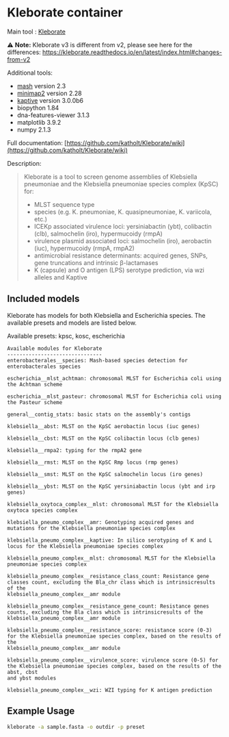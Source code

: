 # Kleborate container

Main tool : [Kleborate](https://github.com/katholt/Kleborate)

:warning: **Note:** Kleborate v3 is different from v2, please see here for the differences: https://kleborate.readthedocs.io/en/latest/index.html#changes-from-v2

Additional tools:

- [mash](https://github.com/marbl/Mash) version 2.3
- [minimap2](https://github.com/lh3/minimap2) version 2.28
- [kaptive](https://github.com/klebgenomics/Kaptive) version 3.0.0b6
- biopython 1.84
- dna-features-viewer 3.1.3
- matplotlib 3.9.2
- numpy 2.1.3

Full documentation: [https://github.com/katholt/Kleborate/wiki](https://github.com/katholt/Kleborate/wiki)

Description:
> Kleborate is a tool to screen genome assemblies of Klebsiella pneumoniae and the Klebsiella pneumoniae species complex (KpSC) for:
> 
> - MLST sequence type
> - species (e.g. K. pneumoniae, K. quasipneumoniae, K. variicola, etc.)
> - ICEKp associated virulence loci: yersiniabactin (ybt), colibactin (clb), salmochelin (iro), hypermucoidy (rmpA)
> - virulence plasmid associated loci: salmochelin (iro), aerobactin (iuc), hypermucoidy (rmpA, rmpA2)
> - antimicrobial resistance determinants: acquired genes, SNPs, gene truncations and intrinsic β-lactamases
> - K (capsule) and O antigen (LPS) serotype prediction, via wzi alleles and Kaptive

## Included models

Kleborate has models for both Klebsiella and Escherichia species. The available presets and models are listed below.

Available presets: kpsc, kosc, escherichia

```
Available modules for Kleborate
-------------------------------
enterobacterales__species: Mash-based species detection for enterobacterales species

escherichia__mlst_achtman: chromosomal MLST for Escherichia coli using the Achtman scheme

escherichia__mlst_pasteur: chromosomal MLST for Escherichia coli using the Pasteur scheme

general__contig_stats: basic stats on the assembly's contigs

klebsiella__abst: MLST on the KpSC aerobactin locus (iuc genes)

klebsiella__cbst: MLST on the KpSC colibactin locus (clb genes)

klebsiella__rmpa2: typing for the rmpA2 gene

klebsiella__rmst: MLST on the KpSC Rmp locus (rmp genes)

klebsiella__smst: MLST on the KpSC salmochelin locus (iro genes)

klebsiella__ybst: MLST on the KpSC yersiniabactin locus (ybt and irp genes)

klebsiella_oxytoca_complex__mlst: chromosomal MLST for the Klebsiella oxytoca species complex

klebsiella_pneumo_complex__amr: Genotyping acquired genes and mutations for the Klebsiella pneumoniae species complex

klebsiella_pneumo_complex__kaptive: In silico serotyping of K and L locus for the Klebsiella pneumoniae species complex

klebsiella_pneumo_complex__mlst: chromosomal MLST for the Klebsiella pneumoniae species complex

klebsiella_pneumo_complex__resistance_class_count: Resistance gene classes count, excluding the Bla_chr class which is intrinsicresults of the
klebsiella_pneumo_complex__amr module

klebsiella_pneumo_complex__resistance_gene_count: Resistance genes counts, excluding the Bla class which is intrinsicresults of the
klebsiella_pneumo_complex__amr module

klebsiella_pneumo_complex__resistance_score: resistance score (0-3) for the Klebsiella pneumoniae species complex, based on the results of the
klebsiella_pneumo_complex__amr module

klebsiella_pneumo_complex__virulence_score: virulence score (0-5) for the Klebsiella pneumoniae species complex, based on the results of the abst, cbst
and ybst modules

klebsiella_pneumo_complex__wzi: WZI typing for K antigen prediction
```

## Example Usage

```bash
kleborate -a sample.fasta -o outdir -p preset
```
